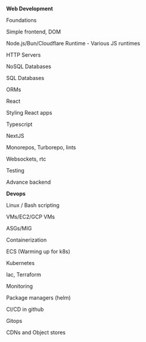**Web Development**

Foundations

Simple frontend, DOM

Node.js/Bun/Cloudflare Runtime - Various JS runtimes

HTTP Servers

NoSQL Databases

SQL Databases

ORMs

React

Styling React apps

Typescript

NextJS

Monorepos, Turborepo, lints

Websockets, rtc

Testing

Advance backend

**Devops**

Linux / Bash scripting

VMs/EC2/GCP VMs

ASGs/MIG

Containerization

ECS (Warming up for k8s)

Kubernetes

Iac, Terraform

Monitoring

Package managers (helm)

CI/CD in github

Gitops

CDNs and Object stores